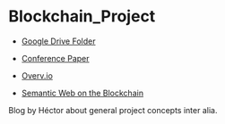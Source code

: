 # Blockchain_Project

* [Google Drive Folder](https://drive.google.com/drive/folders/0BxVAKBzwjD0BUVc2bW5wNFpqa2c)

* [Conference Paper](https://www.sharelatex.com/project/5673423b30638e000860f810)

* [Overv.io](https://overv.io/workspace/s-matthew-english/kind-goldfish/board/)

* [Semantic Web on the Blockchain](https://semanticblocks.wordpress.com/)

Blog by Héctor about general project concepts inter alia. 
